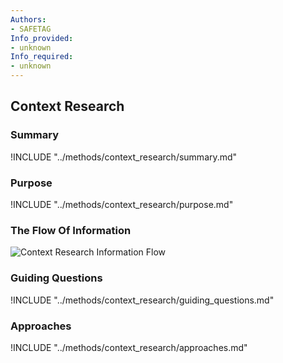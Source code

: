 ```yaml
---
Authors:
- SAFETAG
Info_provided:
- unknown
Info_required:
- unknown
---
```


## Context Research

### Summary

!INCLUDE "../methods/context_research/summary.md"

### Purpose

!INCLUDE "../methods/context_research/purpose.md"

### The Flow Of Information

![Context Research Information Flow](images/info_flows/context_research.svg)

### Guiding Questions

!INCLUDE "../methods/context_research/guiding_questions.md"

### Approaches

!INCLUDE "../methods/context_research/approaches.md"
